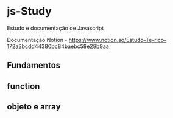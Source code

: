 # js-Study
Estudo e documentação de Javascript

Documentação Notion - https://www.notion.so/Estudo-Te-rico-172a3bcdd44380bc84baebc58e29b9aa


## Fundamentos

## function

## objeto e array

<!--   
    objetos 
    For-in.js 
    spread.js 
    metodos-objetos.js
    exercicio5.js
    converte-json.js
    
-->